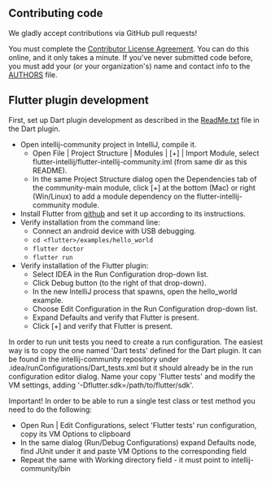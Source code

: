 ## Contributing code

We gladly accept contributions via GitHub pull requests!

You must complete the
[Contributor License Agreement](https://cla.developers.google.com/clas).
You can do this online, and it only takes a minute. If you've never submitted code before,
you must add your (or your organization's) name and contact info to the [AUTHORS](AUTHORS)
file.

## Flutter plugin development

First, set up Dart plugin development as described in the
[ReadMe.txt](https://github.com/JetBrains/intellij-plugins/blob/master/Dart/ReadMe.txt)
file in the Dart plugin.

* Open intellij-community project in IntelliJ, compile it.
  - Open File | Project Structure | Modules | [+] | Import Module, select
    flutter-intellij/flutter-intellij-community.iml (from same dir as this README).
  - In the same Project Structure dialog open the Dependencies tab of the community-main module,
    click [+] at the bottom (Mac) or right (Win/Linux) to add a module dependency on the
    flutter-intellij-community module.
* Install Flutter from [github](https://github.com/flutter/flutter) and set it up according
  to its instructions.
* Verify installation from the command line:
  - Connect an android device with USB debugging.
  - `cd <flutter>/examples/hello_world`
  - `flutter doctor`
  - `flutter run`
* Verify installation of the Flutter plugin:
  - Select IDEA in the Run Configuration drop-down list.
  - Click Debug button (to the right of that drop-down).
  - In the new IntelliJ process that spawns, open the hello_world example.
  - Choose Edit Configuration in the Run Configuration drop-down list.
  - Expand Defaults and verify that Flutter is present.
  - Click [+] and verify that Flutter is present.

In order to run unit tests you need to create a run configuration. The easiest way is to copy the
one named 'Dart tests' defined for the Dart plugin. It can be found in the intellij-community
repository under .idea/runConfigurations/Dart_tests.xml but it should already be in the run
configuration editor dialog. Name your copy 'Flutter tests' and modify the VM settings,
adding '-Dflutter.sdk=/path/to/flutter/sdk'.

Important! In order to be able to run a single test class or test method you need to do the following:

* Open Run | Edit Configurations, select 'Flutter tests' run configuration, copy its VM Options to clipboard
* In the same dialog (Run/Debug Configurations) expand Defaults node, find JUnit under it and paste
  VM Options to the corresponding field
* Repeat the same with Working directory field - it must point to intellij-community/bin